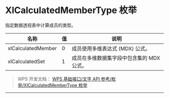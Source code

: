 # XlCalculatedMemberType 枚举

指定数据透视表中计算成员的类型。

| 名称               | 值  | 说明                                      |
|--------------------|-----|-------------------------------------------|
| xlCalculatedMember | 0   | 成员使用多维表达式 (MDX) 公式。           |
| xlCalculatedSet    | 1   | 成员在多维数据集字段中包含集的 MDX 公式。 |

> WPS 开发文档： [WPS 基础接口/文字 API 参考/枚举/XlCalculatedMemberType 枚举](https://qn.cache.wpscdn.cn/encs/doc/office_v19/topics/WPS%20%E5%9F%BA%E7%A1%80%E6%8E%A5%E5%8F%A3/%E6%96%87%E5%AD%97%20API%20%E5%8F%82%E8%80%83/%E6%9E%9A%E4%B8%BE/XlCalculatedMemberType%20%E6%9E%9A%E4%B8%BE.html)

------------------------------------------------------------------------
